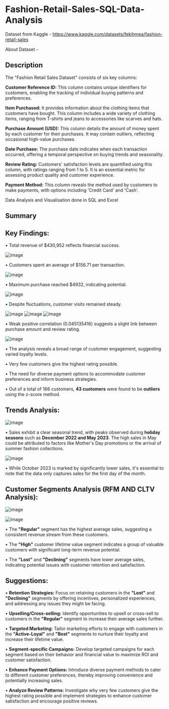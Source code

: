 # Fashion-Retail-Sales-SQL-Data-Analysis
Dataset from Kaggle - https://www.kaggle.com/datasets/fekihmea/fashion-retail-sales 

About Dataset - 
## Description
The "Fashion Retail Sales Dataset" consists of six key columns:

**Customer Reference ID:** This column contains unique identifiers for customers, enabling the tracking of individual buying patterns and preferences.

**Item Purchased:** It provides information about the clothing items that customers have bought. This column includes a wide variety of clothing items, ranging from T-shirts and jeans to accessories like scarves and hats.

**Purchase Amount (USD):** This column details the amount of money spent by each customer for their purchases. It may contain outliers, reflecting occasional high-value purchases.

**Date Purchase:** The purchase date indicates when each transaction occurred, offering a temporal perspective on buying trends and seasonality.

**Review Rating:** Customers' satisfaction levels are quantified using this column, with ratings ranging from 1 to 5. It is an essential metric for assessing product quality and customer experience.

**Payment Method:** This column reveals the method used by customers to make payments, with options including 'Credit Card' and 'Cash'.

Data Analysis and Visualisation done in SQL and Excel

## Summary
## Key Findings:
•	Total revenue of $430,952 reflects financial success.                                        

![image](https://github.com/lavanya-126/Fashion-Retail-Sales-SQL-Data-Analysis/assets/154506749/4bc8fc1f-ca46-40fe-aee1-0df6261cedc5)

•	Customers spent an average of $156.71 per transaction.

![image](https://github.com/lavanya-126/Fashion-Retail-Sales-SQL-Data-Analysis/assets/154506749/f5353f8f-77e3-474e-a2a0-3830af0985b6)

•	Maximum purchase reached $4932, indicating potential.

![image](https://github.com/lavanya-126/Fashion-Retail-Sales-SQL-Data-Analysis/assets/154506749/868f0626-14e3-45e0-93a4-743b6a74ee4b)

•	Despite fluctuations, customer visits remained steady.

![image](https://github.com/lavanya-126/Fashion-Retail-Sales-SQL-Data-Analysis/assets/154506749/bce981f2-d71e-4fa7-8c55-f3b2b94cd99d) 
![image](https://github.com/lavanya-126/Fashion-Retail-Sales-SQL-Data-Analysis/assets/154506749/109f29a3-76a3-4943-92b8-1cf0e5446c31) 
![image](https://github.com/lavanya-126/Fashion-Retail-Sales-SQL-Data-Analysis/assets/154506749/612bd942-759e-43a0-ad1b-46c934f47b1d)

•	Weak positive correlation (0.045135416) suggests a slight link between purchase amount and review rating.

![image](https://github.com/lavanya-126/Fashion-Retail-Sales-SQL-Data-Analysis/assets/154506749/dd8806f6-fbe5-4b67-8a8a-41affe94f80e)

•	The analysis reveals a broad range of customer engagement, suggesting varied loyalty levels.

•	Very few customers give the highest rating possible.

•	The need for diverse payment options to accommodate customer preferences and inform business strategies.

•	Out of a total of 166 customers, **43 customers** were found to be **outliers** using the z-score method.

## Trends Analysis:

![image](https://github.com/lavanya-126/Fashion-Retail-Sales-SQL-Data-Analysis/assets/154506749/31463184-f0ec-4349-91d7-7fedd356e8ad)

•	Sales exhibit a clear seasonal trend, with peaks observed during **holiday seasons** such as **December 2022 and May 2023**. The high sales in May could be attributed to factors like Mother's Day promotions or the arrival of summer fashion collections.

![image](https://github.com/lavanya-126/Fashion-Retail-Sales-SQL-Data-Analysis/assets/154506749/653772c8-93c1-4d7c-b6b9-ff1e073187ef)


•	While October 2023 is marked by significantly lower sales, it's essential to note that the data only captures sales for the first day of the month.

## Customer Segments Analysis (RFM AND CLTV Analysis):

![image](https://github.com/lavanya-126/Fashion-Retail-Sales-SQL-Data-Analysis/assets/154506749/00f3b22b-f9ff-4b14-8298-05a8f0159079)

![image](https://github.com/lavanya-126/Fashion-Retail-Sales-SQL-Data-Analysis/assets/154506749/c0f272da-e84b-4d51-895a-4e04d7bc4422)

•	The **"Regular"** segment has the highest average sales, suggesting a consistent revenue stream from these customers.

•	The **"High"** customer lifetime value segment indicates a group of valuable customers with significant long-term revenue potential.

•	The **"Lost"** and **"Declining"** segments have lower average sales, indicating potential issues with customer retention and satisfaction.

## Suggestions:

•	**Retention Strategies:** Focus on retaining customers in the **"Lost"** and **"Declining"** segments by offering incentives, personalized experiences, and addressing any issues they might be facing.

•	**Upselling/Cross-selling:** Identify opportunities to upsell or cross-sell to customers in the **"Regular"** segment to increase their average sales further.

•	**Targeted Marketing:** Tailor marketing efforts to engage with customers in the **"Active-Loyal"** and **"Best"** segments to nurture their loyalty and increase their lifetime value.

•	**Segment-specific Campaigns:** Develop targeted campaigns for each segment based on their behavior and financial value to maximize ROI and customer satisfaction.

•	**Enhance Payment Options:** Introduce diverse payment methods to cater to different customer preferences, thereby improving convenience and potentially increasing sales.

•	**Analyze Review Patterns:** Investigate why very few customers give the highest rating possible and implement strategies to enhance customer satisfaction and encourage positive reviews.





